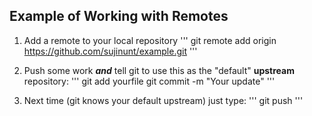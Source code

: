 ## Example of Working with Remotes

1. Add a remote to your local repository
   '''
   git remote add origin https://github.com/sujinunt/example.git
   '''

2. Push some work ***and*** tell git to use this as the "default" **upstream** repository: 
   '''
   git add yourfile
   git commit -m "Your update"
   '''

3. Next time (git knows your default upstream) just type:
   '''
   git push
   '''